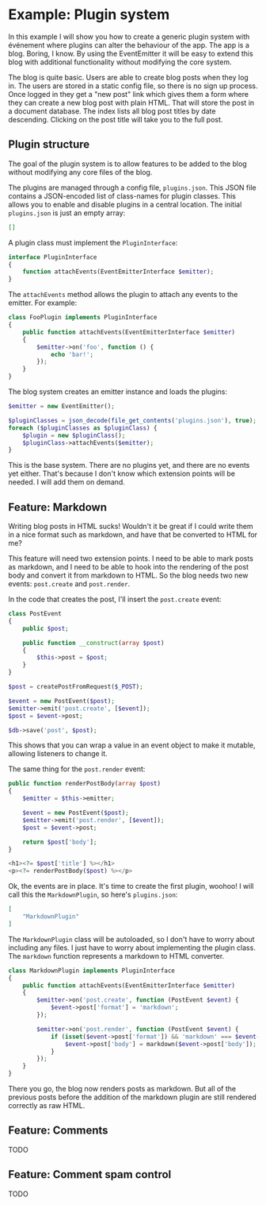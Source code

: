 # Example: Plugin system

In this example I will show you how to create a generic plugin system with événement where plugins can alter the
behaviour of the app. The app is a blog. Boring, I know. By using the EventEmitter it will be easy to extend this blog
with additional functionality without modifying the core system.

The blog is quite basic. Users are able to create blog posts when they log in. The users are stored in a static config
file, so there is no sign up process. Once logged in they get a "new post" link which gives them a form where they can
create a new blog post with plain HTML. That will store the post in a document database. The index lists all blog post
titles by date descending. Clicking on the post title will take you to the full post.

## Plugin structure

The goal of the plugin system is to allow features to be added to the blog without modifying any core files of the blog.

The plugins are managed through a config file, `plugins.json`. This JSON file contains a JSON-encoded list of
class-names for plugin classes. This allows you to enable and disable plugins in a central location. The initial
`plugins.json` is just an empty array:

```json
[]
```

A plugin class must implement the `PluginInterface`:

```php
interface PluginInterface
{
    function attachEvents(EventEmitterInterface $emitter);
}
```

The `attachEvents` method allows the plugin to attach any events to the emitter. For example:

```php
class FooPlugin implements PluginInterface
{
    public function attachEvents(EventEmitterInterface $emitter)
    {
        $emitter->on('foo', function () {
            echo 'bar!';
        });
    }
}
```

The blog system creates an emitter instance and loads the plugins:

```php
$emitter = new EventEmitter();

$pluginClasses = json_decode(file_get_contents('plugins.json'), true);
foreach ($pluginClasses as $pluginClass) {
    $plugin = new $pluginClass();
    $pluginClass->attachEvents($emitter);
}
```

This is the base system. There are no plugins yet, and there are no events yet either. That's because I don't know which
extension points will be needed. I will add them on demand.

## Feature: Markdown

Writing blog posts in HTML sucks! Wouldn't it be great if I could write them in a nice format such as markdown, and have
that be converted to HTML for me?

This feature will need two extension points. I need to be able to mark posts as markdown, and I need to be able to hook
into the rendering of the post body and convert it from markdown to HTML. So the blog needs two new events:
`post.create` and `post.render`.

In the code that creates the post, I'll insert the `post.create` event:

```php
class PostEvent
{
    public $post;

    public function __construct(array $post)
    {
        $this->post = $post;
    }
}

$post = createPostFromRequest($_POST);

$event = new PostEvent($post);
$emitter->emit('post.create', [$event]);
$post = $event->post;

$db->save('post', $post);
```

This shows that you can wrap a value in an event object to make it mutable, allowing listeners to change it.

The same thing for the `post.render` event:

```php
public function renderPostBody(array $post)
{
    $emitter = $this->emitter;

    $event = new PostEvent($post);
    $emitter->emit('post.render', [$event]);
    $post = $event->post;

    return $post['body'];
}

<h1><?= $post['title'] %></h1>
<p><?= renderPostBody($post) %></p>
```

Ok, the events are in place. It's time to create the first plugin, woohoo! I will call this the `MarkdownPlugin`, so
here's `plugins.json`:

```json
[
    "MarkdownPlugin"
]
```

The `MarkdownPlugin` class will be autoloaded, so I don't have to worry about including any files. I just have to worry
about implementing the plugin class. The `markdown` function represents a markdown to HTML converter.

```php
class MarkdownPlugin implements PluginInterface
{
    public function attachEvents(EventEmitterInterface $emitter)
    {
        $emitter->on('post.create', function (PostEvent $event) {
            $event->post['format'] = 'markdown';
        });

        $emitter->on('post.render', function (PostEvent $event) {
            if (isset($event->post['format']) && 'markdown' === $event->post['format']) {
                $event->post['body'] = markdown($event->post['body']);
            }
        });
    }
}
```

There you go, the blog now renders posts as markdown. But all of the previous posts before the addition of the markdown
plugin are still rendered correctly as raw HTML.

## Feature: Comments

TODO

## Feature: Comment spam control

TODO
